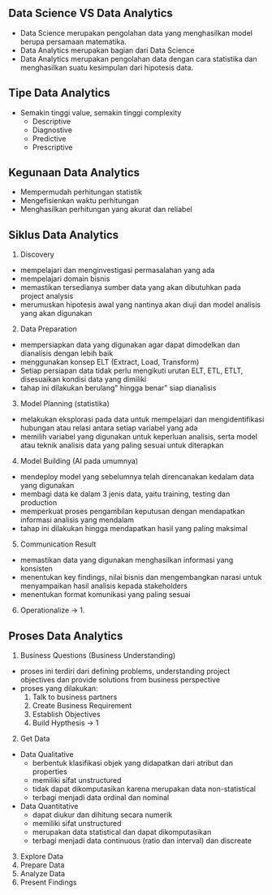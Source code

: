 ## Data Science VS Data Analytics
- Data Science merupakan pengolahan data yang menghasilkan model berupa persamaan matematika.
- Data Analytics merupakan bagian dari Data Science
- Data Analytics merupakan pengolahan data dengan cara statistika dan menghasilkan suatu kesimpulan dari hipotesis data.

## Tipe Data Analytics
- Semakin tinggi value, semakin tinggi complexity 
  - Descriptive
  - Diagnostive
  - Predictive
  - Prescriptive

## Kegunaan Data Analytics
- Mempermudah perhitungan statistik
- Mengefisienkan waktu perhitungan
- Menghasilkan perhitungan yang akurat dan reliabel

## Siklus Data Analytics
1. Discovery
  - mempelajari dan menginvestigasi permasalahan yang ada
  - mempelajari domain bisnis
  - memastikan tersedianya sumber data yang akan dibutuhkan pada project analysis
  - merumuskan hipotesis awal yang nantinya akan diuji dan model analisis yang akan digunakan
2. Data Preparation
  - mempersiapkan data yang digunakan agar dapat dimodelkan dan dianalisis dengan lebih baik
  - menggunakan konsep ELT (Extract, Load, Transform)
  - Setiap persiapan data tidak perlu mengikuti urutan ELT, ETL, ETLT, disesuaikan kondisi data yang dimiliki
  - tahap ini dilakukan berulang" hingga benar" siap dianalisis
3. Model Planning (statistika)
  - melakukan eksplorasi pada data untuk mempelajari dan mengidentifikasi hubungan atau relasi antara setiap variabel yang ada
  - memilih variabel yang digunakan untuk keperluan analisis, serta model atau teknik analisis data yang paling sesuai untuk diterapkan
4. Model Building (AI pada umumnya)
  - mendeploy model yang sebelumnya telah direncanakan kedalam data yang digunakan
  - membagi data ke dalam 3 jenis data, yaitu training, testing dan production
  - memperkuat proses pengambilan keputusan dengan mendapatkan informasi analisis yang mendalam
  - tahap ini dilakukan hingga mendapatkan hasil yang paling maksimal
5. Communication Result
  - memastikan data yang digunakan menghasilkan informasi yang konsisten
  - menentukan key findings, nilai bisnis dan mengembangkan narasi untuk menyampaikan hasil analisis kepada stakeholders
  - menentukan format komunikasi yang paling sesuai
6. Operationalize -> 1.

## Proses Data Analytics
1. Business Questions (Business Understanding)
  - proses ini terdiri dari defining problems, understanding project objectives dan provide solutions from business perspective
  - proses yang dilakukan:
    <ol type=1><li>Talk to business partners</li>
    <li>Create Business Requirement</li>
    <li>Establish Objectives</li>
    <li>Build Hypthesis -> 1</li>
    </ol>
2. Get Data
  - Data Qualitative
    - berbentuk klasifikasi objek yang didapatkan dari atribut dan properties
    - memiliki sifat unstructured
    - tidak dapat dikomputasikan karena merupakan data non-statistical
    - terbagi menjadi data ordinal dan nominal
  - Data Quantitative
    - dapat diukur dan dihitung secara numerik
    - memiliki sifat unstructured
    - merupakan data statistical dan dapat dikomputasikan
    - terbagi menjadi data continuous (ratio dan interval) dan discreate
3. Explore Data
4. Prepare Data
5. Analyze Data
6. Present Findings


